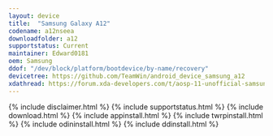 ```yaml
---
layout: device
title:  "Samsung Galaxy A12"
codename: a12nseea
downloadfolder: a12
supportstatus: Current
maintainer: Edward0181
oem: Samsung
ddof: "/dev/block/platform/bootdevice/by-name/recovery"
devicetree: https://github.com/TeamWin/android_device_samsung_a12
xdathread: https://forum.xda-developers.com/t/aosp-11-unofficial-samsung-sm-a125f-twrp.4317131/
---
```

{% include disclaimer.html %}
{% include supportstatus.html %}
{% include download.html %}
{% include appinstall.html %}
{% include twrpinstall.html %}
{% include odininstall.html %}
{% include ddinstall.html %}